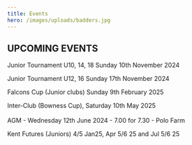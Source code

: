```yaml
---
title: Events
hero: /images/uploads/badders.jpg
---
```

## UPCOMING EVENTS

Junior Tournament U10, 14, 18 Sunday 10th November 2024

Junior Tournament U12, 16  Sunday 17th November 2024

F﻿alcons Cup (Junior clubs) Sunday 9th February 2025

Inter-Club (Bowness Cup),  Saturday 10th May 2025\
\
A﻿GM - Wednesday 12th June 2024  - 7.00 for 7.30 - Polo Farm

K﻿ent Futures (Juniors) 4/5 Jan25, Apr 5/6 25 and Jul 5/6 25